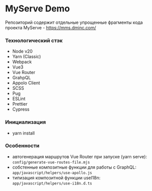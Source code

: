 # MyServe Demo

Репозиторий содержит отдельные упрощенные фрагменты кода проекта MyServe - https://mms.dminc.com/

### Технологический стэк

- Node v20
- Yarn (Classic)
- Webpack
- Vue3
- Vue Router
- GrahpQL
- Appolo Client
- SCSS
- Pug
- ESLint
- Prettier
- Cypress

### Инициализация

- yarn install

### Особенности

- автогенерация маршрутов Vue Router при запуске (yarn serve): `config/generate-vue-routes-file.mjs`
- собстенные композитные функции для работы с GraphQL: `app/javascript/helpers/use-apollo.js`
- типизация композитной функции useI18n: `app/javascript/helpers/use-i18n.d.ts`
